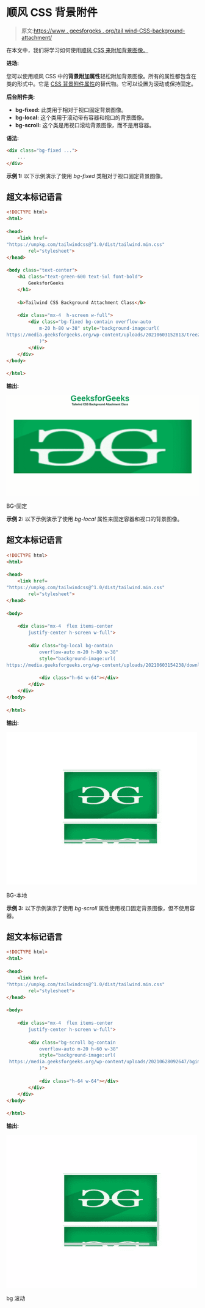 # 顺风 CSS 背景附件

> 原文:[https://www . geesforgeks . org/tail wind-CSS-background-attachment/](https://www.geeksforgeeks.org/tailwind-css-background-attachment/)

在本文中，我们将学习如何使用[顺风 CSS 来附加背景图像。](https://www.geeksforgeeks.org/introduction-to-tailwind-css/)

**进场:**

您可以使用顺风 CSS 中的**背景附加属性**轻松附加背景图像。所有的属性都包含在类的形式中。它是 [CSS 背景附件属性](https://www.geeksforgeeks.org/css-background-attachment-property/)的替代物。它可以设置为滚动或保持固定。

**后台附件类:**

*   **bg-fixed:** 此类用于相对于视口固定背景图像。
*   **bg-local:** 这个类用于滚动带有容器和视口的背景图像。
*   **bg-scroll:** 这个类是用视口滚动背景图像，而不是用容器。

**语法:**

```html
<div class="bg-fixed ...">
    ...
</div>
```

**示例 1:** 以下示例演示了使用 *bg-fixed* 类相对于视口固定背景图像。

## 超文本标记语言

```html
<!DOCTYPE html>
<html>

<head>
    <link href=
"https://unpkg.com/tailwindcss@^1.0/dist/tailwind.min.css"
        rel="stylesheet">
</head>

<body class="text-center">
    <h1 class="text-green-600 text-5xl font-bold">
        GeeksforGeeks
    </h1>

    <b>Tailwind CSS Background Attachment Class</b>

    <div class="mx-4  h-screen w-full">
        <div class="bg-fixed bg-contain overflow-auto 
            m-20 h-80 w-38" style="background-image:url(
https://media.geeksforgeeks.org/wp-content/uploads/20210603152813/tree276014340-300x191.jpg
            )">
        </div>
    </div>
</body>

</html>
```

**输出:**

![](img/051f2ca954b3ace6ce0183c8c35930bf.png)

BG-固定

**示例 2:** 以下示例演示了使用 *bg-local* 属性来固定容器和视口的背景图像。

## 超文本标记语言

```html
<!DOCTYPE html>
<html>

<head>
    <link href=
"https://unpkg.com/tailwindcss@^1.0/dist/tailwind.min.css"
        rel="stylesheet">
</head>

<body>

    <div class="mx-4  flex items-center 
        justify-center h-screen w-full">

        <div class="bg-local bg-contain 
            overflow-auto m-20 h-80 w-38" 
            style="background-image:url(
https://media.geeksforgeeks.org/wp-content/uploads/20210603154238/download-200x125.jpeg)">

            <div class="h-64 w-64"></div>
        </div>
    </div>
</body>

</html>
```

**输出:**

![](img/d2e763cb12b4d46383a8f8856cbb86ea.png)

BG-本地

**示例 3:** 以下示例演示了使用 *bg-scroll* 属性使用视口固定背景图像，但不使用容器。

## 超文本标记语言

```html
<!DOCTYPE html>
<html>

<head>
    <link href=
"https://unpkg.com/tailwindcss@^1.0/dist/tailwind.min.css"
        rel="stylesheet">
</head>

<body>

    <div class="mx-4  flex items-center 
        justify-center h-screen w-full">

        <div class="bg-scroll bg-contain 
            overflow-auto m-20 h-60 w-38" 
            style="background-image:url(
 https://media.geeksforgeeks.org/wp-content/uploads/20210628092647/bgimage.jpg
            )">

            <div class="h-64 w-64"></div>
        </div>
    </div>
</body>

</html>
```

**输出:**

![](img/719c8d4b33e362005d49b1c6d9944439.png)

bg 滚动